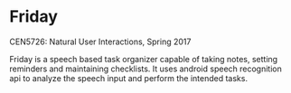 # Friday
CEN5726: Natural User Interactions, Spring 2017

Friday is a speech based task organizer capable of taking notes, setting reminders and maintaining checklists.
It uses android speech recognition api to analyze the speech input and perform the intended tasks.
